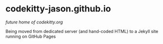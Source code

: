# codekitty-jason.github.io
*future home of codekitty.org*

Being moved from dedicated server (and hand-coded HTML) to a Jekyll site running on GitHub Pages
